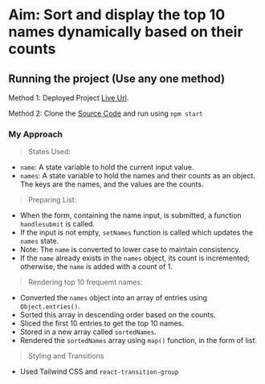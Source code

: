 # Aim: Sort and display the top 10 names dynamically based on their counts

## Running the project (Use any one method)

Method 1: Deployed Project [Live Url](https://spyne-names.onrender.com).

Method 2: Clone the [Source Code](https://github.com/VishalMX3/spyne-names) and run using `npm start`

### My Approach

> States Used:

- `name`: A state variable to hold the current input value.
- `names`: A state variable to hold the names and their counts as an object. The keys are the names, and the values are the counts.

> Preparing List:

- When the form, containing the name input, is submitted, a function `handlesubmit` is called.
- If the input is not empty, `setNames` function is called which updates the `names` state.
- Note: The `name` is converted to lower case to maintain consistency.
- If the `name` already exists in the `names` object, its count is incremented; otherwise, the `name` is added with a count of 1.

> Rendering top 10 frequemt names:

- Converted the `names` object into an array of entries using `Object.entries()`.
- Sorted this array in descending order based on the counts.
- Sliced the first 10 entries to get the top 10 names.
- Stored in a new array called `sortedNames`.
- Rendered the `sortedNames` array using `map()` function, in the form of list.

> Styling and Transitions

- Used Tailwind CSS and `react-transition-group`
